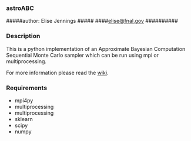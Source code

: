 ### __astroABC__ 
#####author: Elise Jennings #####
####elise@fnal.gov ##########


### Description ###

This is a python implementation of an Approximate Bayesian Computation Sequential Monte Carlo sampler
which can be run using mpi or multiprocessing.

For more information please read the [wiki](https://bitbucket.org/elisejennings/astroabc_mpi/wiki/Home).

### Requirements ###

* mpi4py
* multiprocessing
* multiprocessing
* sklearn
* scipy
* numpy